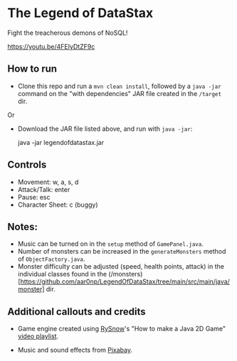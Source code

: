 # The Legend of DataStax

Fight the treacherous demons of NoSQL!

https://youtu.be/4FEIyDtZF9c

## How to run
 - Clone this repo and run a `mvn clean install`, followed by a `java -jar` command on the "with dependencies" JAR file created in the `/target` dir.

 Or

 - Download the JAR file listed above, and run with `java -jar`:

     java -jar legendofdatastax.jar

## Controls
 - Movement: w, a, s, d
 - Attack/Talk: enter
 - Pause: esc
 - Character Sheet: c (buggy)

## Notes:
 - Music can be turned on in the `setup` method of `GamePanel.java`.
 - Number of monsters can be increased in the `generateMonsters` method of `ObjectFactory.java`.
 - Monster difficulty can be adjusted (speed, health points, attack) in the individual classes found in the (/monsters)[https://github.com/aar0np/LegendOfDataStax/tree/main/src/main/java/monster] dir.

## Additional callouts and credits

 - Game engine created using [RySnow](https://www.youtube.com/@RyiSnow)'s "How to make a Java 2D Game" [video playlist](https://www.youtube.com/playlist?list=PL_QPQmz5C6WUF-pOQDsbsKbaBZqXj4qSq).

 - Music and sound effects from [Pixabay](https://pixabay.com/sound-effects/search/8-bit/?manual_search=1&order=None).
